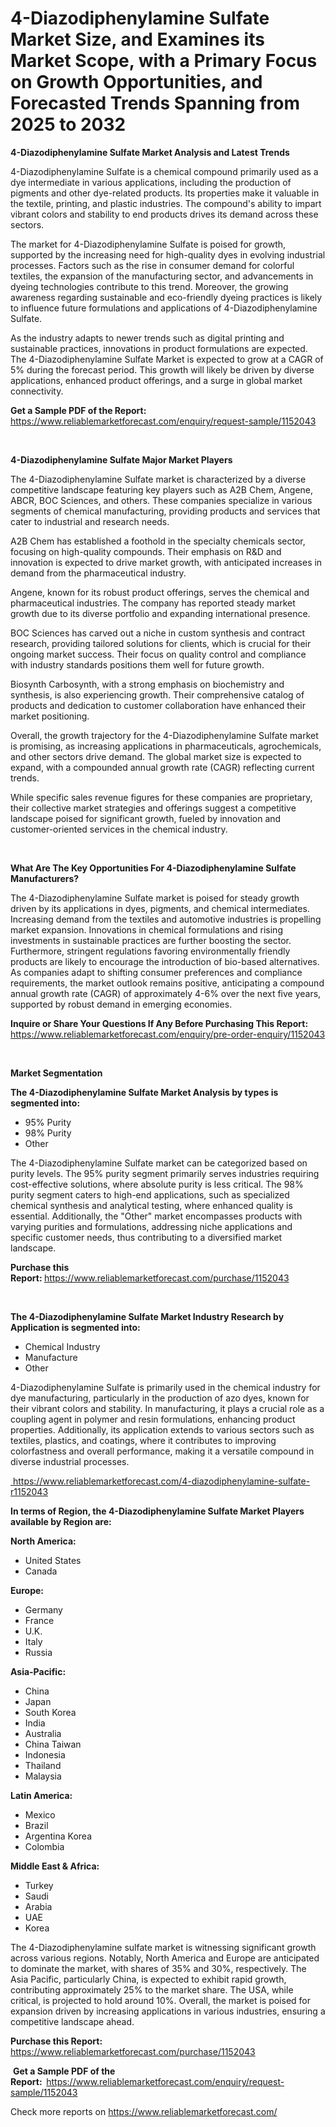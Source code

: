<p><h1>4-Diazodiphenylamine Sulfate Market Size, and Examines its Market Scope, with a Primary Focus on Growth Opportunities, and Forecasted Trends Spanning from 2025 to 2032</h1></p><p><strong>4-Diazodiphenylamine Sulfate Market Analysis and Latest Trends</strong></p>
<p><p>4-Diazodiphenylamine Sulfate is a chemical compound primarily used as a dye intermediate in various applications, including the production of pigments and other dye-related products. Its properties make it valuable in the textile, printing, and plastic industries. The compound's ability to impart vibrant colors and stability to end products drives its demand across these sectors.</p><p>The market for 4-Diazodiphenylamine Sulfate is poised for growth, supported by the increasing need for high-quality dyes in evolving industrial processes. Factors such as the rise in consumer demand for colorful textiles, the expansion of the manufacturing sector, and advancements in dyeing technologies contribute to this trend. Moreover, the growing awareness regarding sustainable and eco-friendly dyeing practices is likely to influence future formulations and applications of 4-Diazodiphenylamine Sulfate.</p><p>As the industry adapts to newer trends such as digital printing and sustainable practices, innovations in product formulations are expected. The 4-Diazodiphenylamine Sulfate Market is expected to grow at a CAGR of 5% during the forecast period. This growth will likely be driven by diverse applications, enhanced product offerings, and a surge in global market connectivity.</p></p>
<p><strong>Get a Sample PDF of the Report:&nbsp;</strong> <a href="https://www.reliablemarketforecast.com/enquiry/request-sample/1152043?utm_campaign=2876&utm_medium=2&utm_source=Github&utm_content=ia&utm_term=04042025&utm_id=4-diazodiphenylamine-sulfate">https://www.reliablemarketforecast.com/enquiry/request-sample/1152043</a></p>
<p>&nbsp;</p>
<p><strong>4-Diazodiphenylamine Sulfate Major Market Players</strong></p>
<p><p>The 4-Diazodiphenylamine Sulfate market is characterized by a diverse competitive landscape featuring key players such as A2B Chem, Angene, ABCR, BOC Sciences, and others. These companies specialize in various segments of chemical manufacturing, providing products and services that cater to industrial and research needs.</p><p>A2B Chem has established a foothold in the specialty chemicals sector, focusing on high-quality compounds. Their emphasis on R&D and innovation is expected to drive market growth, with anticipated increases in demand from the pharmaceutical industry.</p><p>Angene, known for its robust product offerings, serves the chemical and pharmaceutical industries. The company has reported steady market growth due to its diverse portfolio and expanding international presence. </p><p>BOC Sciences has carved out a niche in custom synthesis and contract research, providing tailored solutions for clients, which is crucial for their ongoing market success. Their focus on quality control and compliance with industry standards positions them well for future growth.</p><p>Biosynth Carbosynth, with a strong emphasis on biochemistry and synthesis, is also experiencing growth. Their comprehensive catalog of products and dedication to customer collaboration have enhanced their market positioning.</p><p>Overall, the growth trajectory for the 4-Diazodiphenylamine Sulfate market is promising, as increasing applications in pharmaceuticals, agrochemicals, and other sectors drive demand. The global market size is expected to expand, with a compounded annual growth rate (CAGR) reflecting current trends. </p><p>While specific sales revenue figures for these companies are proprietary, their collective market strategies and offerings suggest a competitive landscape poised for significant growth, fueled by innovation and customer-oriented services in the chemical industry.</p></p>
<p>&nbsp;</p>
<p><strong>What Are The Key Opportunities For 4-Diazodiphenylamine Sulfate Manufacturers?</strong></p>
<p><p>The 4-Diazodiphenylamine Sulfate market is poised for steady growth driven by its applications in dyes, pigments, and chemical intermediates. Increasing demand from the textiles and automotive industries is propelling market expansion. Innovations in chemical formulations and rising investments in sustainable practices are further boosting the sector. Furthermore, stringent regulations favoring environmentally friendly products are likely to encourage the introduction of bio-based alternatives. As companies adapt to shifting consumer preferences and compliance requirements, the market outlook remains positive, anticipating a compound annual growth rate (CAGR) of approximately 4-6% over the next five years, supported by robust demand in emerging economies.</p></p>
<p><strong>Inquire or Share Your Questions If Any Before Purchasing This Report:</strong> <a href="https://www.reliablemarketforecast.com/enquiry/pre-order-enquiry/1152043?utm_campaign=2876&utm_medium=2&utm_source=Github&utm_content=ia&utm_term=04042025&utm_id=4-diazodiphenylamine-sulfate">https://www.reliablemarketforecast.com/enquiry/pre-order-enquiry/1152043</a></p>
<p>&nbsp;</p>
<p><strong>Market Segmentation</strong></p>
<p><strong>The 4-Diazodiphenylamine Sulfate Market Analysis by types is segmented into:</strong></p>
<p><ul><li>95% Purity</li><li>98% Purity</li><li>Other</li></ul></p>
<p><p>The 4-Diazodiphenylamine Sulfate market can be categorized based on purity levels. The 95% purity segment primarily serves industries requiring cost-effective solutions, where absolute purity is less critical. The 98% purity segment caters to high-end applications, such as specialized chemical synthesis and analytical testing, where enhanced quality is essential. Additionally, the "Other" market encompasses products with varying purities and formulations, addressing niche applications and specific customer needs, thus contributing to a diversified market landscape.</p></p>
<p><strong>Purchase this Report:&nbsp;</strong><a href="https://www.reliablemarketforecast.com/purchase/1152043?utm_campaign=2876&utm_medium=2&utm_source=Github&utm_content=ia&utm_term=04042025&utm_id=4-diazodiphenylamine-sulfate">https://www.reliablemarketforecast.com/purchase/1152043</a></p>
<p>&nbsp;</p>
<p><strong>The 4-Diazodiphenylamine Sulfate Market Industry Research by Application is segmented into:</strong></p>
<p><ul><li>Chemical Industry</li><li>Manufacture</li><li>Other</li></ul></p>
<p><p>4-Diazodiphenylamine Sulfate is primarily used in the chemical industry for dye manufacturing, particularly in the production of azo dyes, known for their vibrant colors and stability. In manufacturing, it plays a crucial role as a coupling agent in polymer and resin formulations, enhancing product properties. Additionally, its application extends to various sectors such as textiles, plastics, and coatings, where it contributes to improving colorfastness and overall performance, making it a versatile compound in diverse industrial processes.</p></p>
<p><a href="https://www.reliablemarketforecast.com/4-diazodiphenylamine-sulfate-r1152043?utm_campaign=2876&utm_medium=2&utm_source=Github&utm_content=ia&utm_term=04042025&utm_id=4-diazodiphenylamine-sulfate">&nbsp;https://www.reliablemarketforecast.com/4-diazodiphenylamine-sulfate-r1152043</a></p>
<p><strong>In terms of Region, the 4-Diazodiphenylamine Sulfate Market Players available by Region are:</strong></p>
<p>
    <p> <strong> North America: </strong>
        <ul>
            <li>United States</li>
            <li>Canada</li>
        </ul>
        </p> 
    <p> <strong> Europe: </strong>
        <ul>
            <li>Germany</li>
            <li>France</li>
            <li>U.K.</li>
            <li>Italy</li>
            <li>Russia</li>
        </ul>
        </p> 
    <p> <strong> Asia-Pacific: </strong>
        <ul>
            <li>China</li>
            <li>Japan</li>
            <li>South Korea</li>
            <li>India</li>
            <li>Australia</li>
            <li>China Taiwan</li>
            <li>Indonesia</li>
            <li>Thailand</li>
            <li>Malaysia</li>
        </ul>
        </p> 
    <p> <strong> Latin America: </strong>
        <ul>
            <li>Mexico</li>
            <li>Brazil</li>
            <li>Argentina Korea</li>
            <li>Colombia</li>
        </ul>
        </p> 
    <p> <strong> Middle East & Africa: </strong>
        <ul>
            <li>Turkey</li>
            <li>Saudi</li>
            <li>Arabia</li>
            <li>UAE</li>
            <li>Korea</li>
        </ul>
    </p>
    </p>
<p><p>The 4-Diazodiphenylamine sulfate market is witnessing significant growth across various regions. Notably, North America and Europe are anticipated to dominate the market, with shares of 35% and 30%, respectively. The Asia Pacific, particularly China, is expected to exhibit rapid growth, contributing approximately 25% to the market share. The USA, while critical, is projected to hold around 10%. Overall, the market is poised for expansion driven by increasing applications in various industries, ensuring a competitive landscape ahead.</p></p>
<p><strong>Purchase this Report: </strong><a href="https://www.reliablemarketforecast.com/purchase/1152043?utm_campaign=2876&utm_medium=2&utm_source=Github&utm_content=ia&utm_term=04042025&utm_id=4-diazodiphenylamine-sulfate">https://www.reliablemarketforecast.com/purchase/1152043</a></p>
<p>&nbsp;<strong>Get a Sample PDF of the Report:&nbsp;&nbsp;</strong><a href="https://www.reliablemarketforecast.com/enquiry/request-sample/1152043?utm_campaign=2876&utm_medium=2&utm_source=Github&utm_content=ia&utm_term=04042025&utm_id=4-diazodiphenylamine-sulfate">https://www.reliablemarketforecast.com/enquiry/request-sample/1152043</a></p>
<p><strong></strong></p>
<p>Check more reports on <a href="https://www.reliablemarketforecast.com/?utm_campaign=2876&utm_medium=2&utm_source=Github&utm_content=ia&utm_term=04042025&utm_id=4-diazodiphenylamine-sulfate">https://www.reliablemarketforecast.com/</a></p>